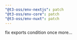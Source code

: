 ```yaml
---
"@t3-oss/env-nextjs": patch
"@t3-oss/env-core": patch
"@t3-oss/env-nuxt": patch
---
```


fix exports condition once more...
